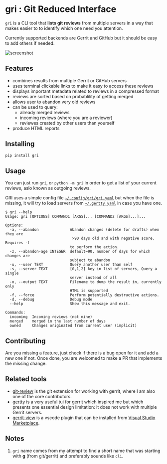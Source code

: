 # gri : Git Reduced Interface

`gri` is a CLI tool that **lists git reviews** from multiple servers
in a way that makes easier to to identify which one need you attention.

Currently supported backends are Gerrit and GitHub but it should be easy to
add others if needed.

![screenshot](https://sbarnea.com/ss/Screen-Shot-2020-09-18-10-41-05.06.png)

## Features

* combines results from multiple Gerrit or GitHub servers
* uses terminal clickable links to make it easy to access these reviews
* displays important metadata related to reviews in a compressed format
* reviews are sorted based on probablility of getting merged
* allows user to abandon very old reviews
* can be used to query:
  * already merged reviews
  * incoming reviews (where you are a reviewer)
  * reviewes created by other users than yourself
* produce HTML reports

## Installing

```bash
pip install gri
```

## Usage

You can just run `gri`, or `python -m gri` in order to get a list of your
current reviews, aslo known as outgoing reviews.

GRI uses a simple config file [`~/.config/gri/gri.yaml`][1] but when the file
is missing, it will try to load servers from [`~/.gertty.yaml`][2] in case you
have one.

```console
$ gri --help
Usage: gri [OPTIONS] COMMAND1 [ARGS]... [COMMAND2 [ARGS]...]...

Options:
  -a, --abandon              Abandon changes (delete for drafts) when they are
                              >90 days old and with negative score. Requires -f
                             to perform the action.
  -z, --abandon-age INTEGER  default=90, number of days for which changes are
                             subject to abandon
  -u, --user TEXT            Query another user than self
  -s, --server TEXT          [0,1,2] key in list of servers, Query a single
                             server instead of all
  -o, --output TEXT          Filename to dump the result in, currently only
                             HTML is supported
  -f, --force                Perform potentially destructive actions.
  -d, --debug                Debug mode
  --help                     Show this message and exit.

Commands:
  incoming  Incoming reviews (not mine)
  merged    merged in the last number of days
  owned     Changes originated from current user (implicit)
```

## Contributing

Are you missing a feature, just check if there is a bug open for it and add
a new one if not. Once done, you are welcomed to make a PR that implements
the missing change.

## Related tools

* [git-review][4] is the git extension for working with gerrit, where I am also
  one of the core contributors.
* [gertty](https://opendev.org/ttygroup/gertty) is a very useful tui for gerrit
  which inspired me but which presents one essential design limitation: it does
  not work with multiple Gerrit servers.
* [gerrit-view](https://github.com/Gruntfuggly/gerrit-view) is a vscode plugin
  that can be installed from [Visual Studio Marketplace][3].

## Notes

1. `gri` name comes from my attempt to find a short name that was starting
   with **g** (from git/gerrit) and preferably sounds like `cli`.

[1]: https://github.com/pycontribs/gri/blob/master/test/gri.yaml
[2]: https://opendev.org/ttygroup/gertty/src/branch/master/examples/minimal-gertty.yaml
[3]: https://marketplace.visualstudio.com/items?itemName=Gruntfuggly.gerrit-view
[4]: https://docs.openstack.org/infra/git-review/
